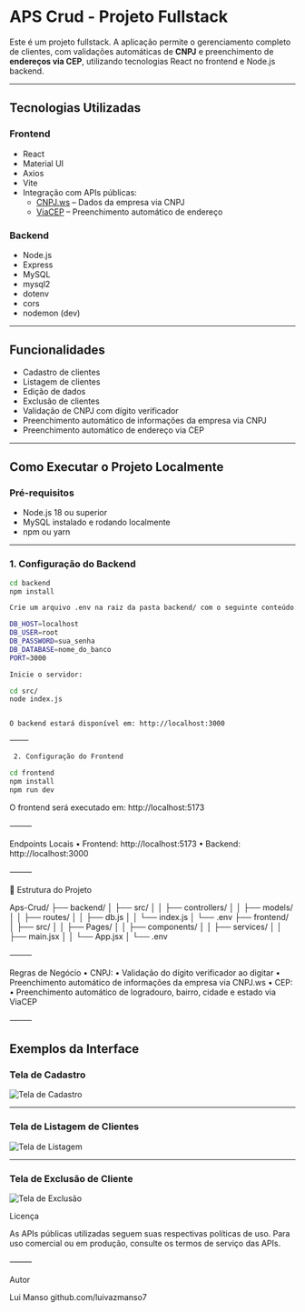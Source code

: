 
#  APS Crud - Projeto Fullstack

Este é um projeto fullstack. A aplicação permite o gerenciamento completo de clientes, com validações automáticas de **CNPJ** e preenchimento de **endereços via CEP**, utilizando tecnologias React no frontend e  Node.js backend.

---

##  Tecnologias Utilizadas

###  Frontend
- React
- Material UI
- Axios
- Vite
- Integração com APIs públicas:
  - [CNPJ.ws](https://www.cnpj.ws/) – Dados da empresa via CNPJ
  - [ViaCEP](https://viacep.com.br/) – Preenchimento automático de endereço

###  Backend
- Node.js
- Express
- MySQL
- mysql2
- dotenv
- cors
- nodemon (dev)

---

##  Funcionalidades

- Cadastro de clientes
- Listagem de clientes
- Edição de dados
- Exclusão de clientes
- Validação de CNPJ com dígito verificador
- Preenchimento automático de informações da empresa via CNPJ
- Preenchimento automático de endereço via CEP

---

##  Como Executar o Projeto Localmente

###  Pré-requisitos

- Node.js 18 ou superior
- MySQL instalado e rodando localmente
- npm ou yarn

---

###  1. Configuração do Backend

```bash
cd backend
npm install

Crie um arquivo .env na raiz da pasta backend/ com o seguinte conteúdo:

DB_HOST=localhost
DB_USER=root
DB_PASSWORD=sua_senha
DB_DATABASE=nome_do_banco
PORT=3000

Inicie o servidor:

cd src/
node index.js


O backend estará disponível em: http://localhost:3000

⸻

 2. Configuração do Frontend

cd frontend
npm install
npm run dev
````
O frontend será executado em: http://localhost:5173

⸻

  Endpoints Locais
	•	Frontend: http://localhost:5173
	•	Backend: http://localhost:3000

⸻

📁 Estrutura do Projeto

Aps-Crud/
├── backend/
│   ├── src/
│   │   ├── controllers/
│   │   ├── models/
│   │   ├── routes/
│   │   ├── db.js
│   │   └── index.js
│   └── .env
├── frontend/
│   ├── src/
│   │   ├── Pages/
│   │   ├── components/
│   │   ├── services/
│   │   ├── main.jsx
│   │   └── App.jsx
│   └── .env



⸻

 Regras de Negócio
	•	CNPJ:
	•	Validação do dígito verificador ao digitar
	•	Preenchimento automático de informações da empresa via CNPJ.ws
	•	CEP:
	•	Preenchimento automático de logradouro, bairro, cidade e estado via ViaCEP

⸻

##  Exemplos da Interface

###  Tela de Cadastro
![Tela de Cadastro](./assets/cadastro.jpg)

---

###  Tela de Listagem de Clientes
![Tela de Listagem](./assets/listagem.jpg)

---

###  Tela de Exclusão de Cliente
![Tela de Exclusão](./assets/delete.jpg)



 Licença

As APIs públicas utilizadas seguem suas respectivas políticas de uso. Para uso comercial ou em produção, consulte os termos de serviço das APIs.

⸻

Autor

Lui Manso
github.com/luivazmanso7
